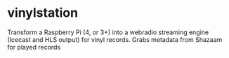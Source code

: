 # vinylstation
Transform a Raspberry Pi (4, or 3+) into a webradio streaming engine (Icecast and HLS output) for vinyl records. Grabs metadata from Shazaam for played records
